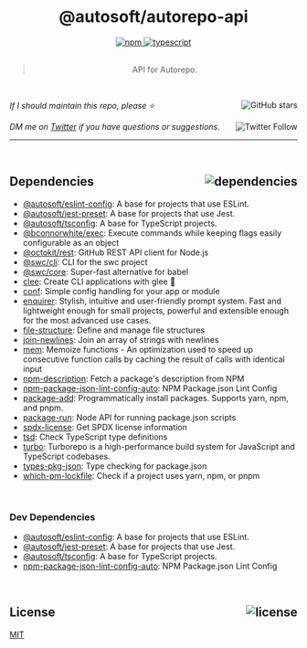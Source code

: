 <!-- auto header start -->
<div id="top" align="center">
  <h1>@autosoft/autorepo-api</h1>
  <a href="https://npmjs.com/package/@autosoft/autorepo-api">
    <img alt="npm" src="https://img.shields.io/npm/v/@autosoft/autorepo-api.svg">
  </a>
  <a href="https://github.com/autosoftinc/autorepo-api">
    <img alt="typescript" src="https://img.shields.io/github/languages/top/autosoftinc/autorepo-api.svg">
  </a>
</div>

<br />

<blockquote align="center">API for Autorepo.</blockquote>

<br />

_If I should maintain this repo, please ⭐️_
<a href="https://github.com/autosoftinc/autorepo-api">
  <img align="right" alt="GitHub stars" src="https://img.shields.io/github/stars/autosoftinc/autorepo-api?label=%E2%AD%90%EF%B8%8F&style=social">
</a>

_DM me on [Twitter](https://twitter.com/bconnorwhite) if you have questions or suggestions._
<a href="https://twitter.com/bconnorwhite">
  <img align="right" alt="Twitter Follow" src="https://img.shields.io/twitter/url?label=%40bconnorwhite&style=social&url=https%3A%2F%2Ftwitter.com%2Fbconnorwhite">
</a>

---
<!-- auto header end -->
<!-- auto footer start -->

<br />

<h2 id="dependencies">Dependencies<a href="https://www.npmjs.com/package/@autosoft/autorepo-api?activeTab=dependencies"><img align="right" alt="dependencies" src="https://img.shields.io/librariesio/release/npm/@autosoft/autorepo-api.svg"></a></h2>

- [@autosoft/eslint-config](https://www.npmjs.com/package/@autosoft/eslint-config): A base for projects that use ESLint.
- [@autosoft/jest-preset](https://www.npmjs.com/package/@autosoft/jest-preset): A base for projects that use Jest.
- [@autosoft/tsconfig](https://www.npmjs.com/package/@autosoft/tsconfig): A base for TypeScript projects.
- [@bconnorwhite/exec](https://www.npmjs.com/package/@bconnorwhite/exec): Execute commands while keeping flags easily configurable as an object
- [@octokit/rest](https://www.npmjs.com/package/@octokit/rest): GitHub REST API client for Node.js
- [@swc/cli](https://www.npmjs.com/package/@swc/cli): CLI for the swc project
- [@swc/core](https://www.npmjs.com/package/@swc/core): Super-fast alternative for babel
- [clee](https://www.npmjs.com/package/clee): Create CLI applications with glee 🎉
- [conf](https://www.npmjs.com/package/conf): Simple config handling for your app or module
- [enquirer](https://www.npmjs.com/package/enquirer): Stylish, intuitive and user-friendly prompt system. Fast and lightweight enough for small projects, powerful and extensible enough for the most advanced use cases.
- [file-structure](https://www.npmjs.com/package/file-structure): Define and manage file structures
- [join-newlines](https://www.npmjs.com/package/join-newlines): Join an array of strings with newlines
- [mem](https://www.npmjs.com/package/mem): Memoize functions - An optimization used to speed up consecutive function calls by caching the result of calls with identical input
- [npm-description](https://www.npmjs.com/package/npm-description): Fetch a package's description from NPM
- [npm-package-json-lint-config-auto](https://www.npmjs.com/package/npm-package-json-lint-config-auto): NPM Package.json Lint Config
- [package-add](https://www.npmjs.com/package/package-add): Programmatically install packages. Supports yarn, npm, and pnpm.
- [package-run](https://www.npmjs.com/package/package-run): Node API for running package.json scripts
- [spdx-license](https://www.npmjs.com/package/spdx-license): Get SPDX license information
- [tsd](https://www.npmjs.com/package/tsd): Check TypeScript type definitions
- [turbo](https://www.npmjs.com/package/turbo): Turborepo is a high-performance build system for JavaScript and TypeScript codebases.
- [types-pkg-json](https://www.npmjs.com/package/types-pkg-json): Type checking for package.json
- [which-pm-lockfile](https://www.npmjs.com/package/which-pm-lockfile): Check if a project uses yarn, npm, or pnpm


<br />

<h3>Dev Dependencies</h3>

- [@autosoft/eslint-config](https://www.npmjs.com/package/@autosoft/eslint-config): A base for projects that use ESLint.
- [@autosoft/jest-preset](https://www.npmjs.com/package/@autosoft/jest-preset): A base for projects that use Jest.
- [@autosoft/tsconfig](https://www.npmjs.com/package/@autosoft/tsconfig): A base for TypeScript projects.
- [npm-package-json-lint-config-auto](https://www.npmjs.com/package/npm-package-json-lint-config-auto): NPM Package.json Lint Config


<br />

<h2 id="license">License <a href="https://opensource.org/licenses/MIT"><img align="right" alt="license" src="https://img.shields.io/npm/l/@autosoft/autorepo-api.svg"></a></h2>

[MIT](https://opensource.org/licenses/MIT)
<!-- auto footer end -->
